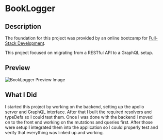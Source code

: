 # BookLogger

## Description

The foundation for this project was provided by an online bootcamp for [Full-Stack Development](https://bootcamps.vanderbilt.edu/coding/online/landing/). 

This project focused on migrating from a RESTful API to a GraphQL setup.

## Preview

![BookLogger Preview Image](https://github.com/JoelKovalcson/Moneygistics/blob/main/assets/readme-preview.png)

## What I Did

I started this project by working on the backend, setting up the apollo server and GraphQL interface. After that I built the required resolvers and typeDefs so I could test them. Once I was done with the backend I moved on to the front end working on the mutations and queries first. After those were setup I integrated them into the application so I could properly test and verify that everything was linked up and working.